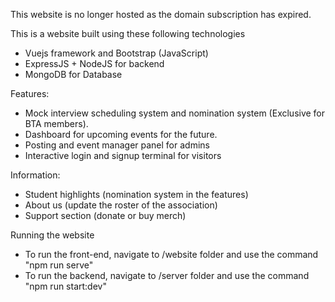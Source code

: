 This website is no longer hosted as the domain subscription has expired. 

This is a website built using these following technologies
- Vuejs framework and Bootstrap (JavaScript)
- ExpressJS + NodeJS for backend
- MongoDB for Database

Features:
- Mock interview scheduling system and nomination system (Exclusive for BTA members).
- Dashboard for upcoming events for the future.    
- Posting and event manager panel for admins
- Interactive login and signup terminal for visitors

Information:
- Student highlights (nomination system in the features)
- About us (update the roster of the association)
- Support section (donate or buy merch)


Running the website 
- To run the front-end, navigate to /website folder and use the command "npm run serve"
- To run the backend, navigate to /server folder and use the command "npm run start:dev"